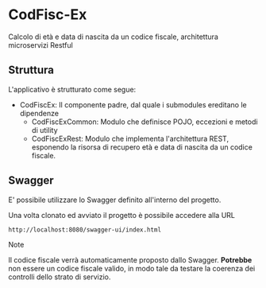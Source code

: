 # CodFisc-Ex
Calcolo di età e data di nascita da un codice fiscale, architettura microservizi Restful

## Struttura

L'applicativo è strutturato come segue:

- CodFiscEx: Il componente padre, dal quale i submodules ereditano le dipendenze
    - CodFiscExCommon: Modulo che definisce POJO, eccezioni e metodi di utility
    - CodFiscExRest: Modulo che implementa l'architettura REST, esponendo la risorsa di recupero età e data di nascita da un codice fiscale.


## Swagger

E' possibile utilizzare lo Swagger definito all'interno del progetto.

Una volta clonato ed avviato il progetto è possibile accedere alla URL 

    http://localhost:8080/swagger-ui/index.html

>[!NOTE]
>Il codice fiscale verrà automaticamente proposto dallo Swagger.
>**Potrebbe** non essere un codice fiscale valido, in modo tale da testare la coerenza dei controlli dello strato di servizio.
